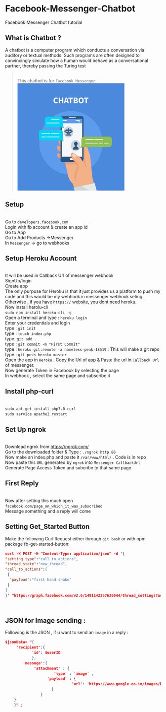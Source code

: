 # Facebook-Messenger-Chatbot
Facebook Messenger Chatbot tutorial

## What is Chatbot ? 
A chatbot is a computer program which conducts a conversation via auditory or textual methods. Such programs are often designed to convincingly simulate how a human would behave as a conversational partner, thereby passing the Turing test

><br />  This chatbot is for `Facebook Messenger`
<br /> ![chatbot](/FacebookChatBot/Chatbot.jpg)

## Setup 
<br /> Go to `developers.facebook.com`
<br /> Login with fb account & create an app id
<br /> Go to App
<br /> Go to Add Products ->Messenger 
<br /> In `Messenger` -> go to webhooks

## Setup Heroku Account 
<br /> It will be used in Callback Url of messenger webhook
<br /> SignUp/login
<br /> Create app
<br /> The only purpose for Heroku is that it just provides us a platform to push my code and this would be my webhook in messenger webhook seting. Otherwise , if you have `https://` website, you dont need heroku. 
<br /> Now install herolu-cli
<br /> `sudo npm install heroku-cli -g`
<br /> Open a terminal and type : `heroku login`
<br /> Enter your credentials and login
<br /> type : `git init`
<br /> type : `touch index.php`
<br /> type :`git add .`
<br /> type : `git commit -m "First Commit" `
<br /> type : `heroku git:remote -a nameless-peak-18519` : This will make a git repo
<br /> type : `git push heroku master`
<br /> Open the app in `Heroku` . Copy the Url of app & Paste the url in `Callback Url` of messenger.
<br /> Now generate Token in Facebook by selecting the page
<br /> In webhook , select the same page and subscribe it

## Install php-curl
<br /> `sudo apt-get install php7.0-curl`
<br /> `sudo service apache2 restart`

## Set Up ngrok
<br /> Download ngrok from https://ngrok.com/
<br > Go to the downloaded folder & Type : `./ngrok http 80`
<br /> Now make an index.php and paste it `/var/www/html/` . Code is in repo 
<br /> Now paste this `URL` generated by `ngrok` into `Messenger CallbackUrl` 
<br /> Generate Page Access Token and subcribe to that same page

## First Reply
<br /> Now after setting this much open `facebook.com/page_on_which_it_was_subscribed`
<br /> Message something and a reply will come 

## Setting Get_Started Button
Make the following Curl Request either through `git bash` or with npm package fb-get-started-button:
```json
curl -X POST -H "Content-Type: application/json" -d '{
"setting_type":"call_to_actions",
"thread_state":"new_thread",
"call_to_actions":[
 {
  "payload":"first hand shake"
 }
]
}' "https://graph.facebook.com/v2.6/1491142357630044/thread_settings?access_token=<PAGE_ACCCESS_TOKEN>"
```

<br />

## JSON for Image sending :
Following is the JSON , if u want to send an `image` in a reply :
```json
$jsonData= "{
     'recipient':{
	        'id': $userID
		    },
	    'message':{
	  	     'attachment' : {
	  		          'type' : 'image' ,
	  	           'payload' : {
			                  'url': 'https://www.google.co.in/images/branding/googlelogo/2x/googlelogo_color_272x92dp.png'
	  	             }
	            }
	}   	
	}" ;
 ```
	

